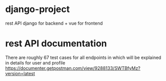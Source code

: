 # django-project
rest API django for backend + vue for frontend

# rest API documentation
There are roughly 67 test cases for all endpoints in which will be explained in details for user and profile
https://documenter.getpostman.com/view/9288133/SWTBfyMz?version=latest
